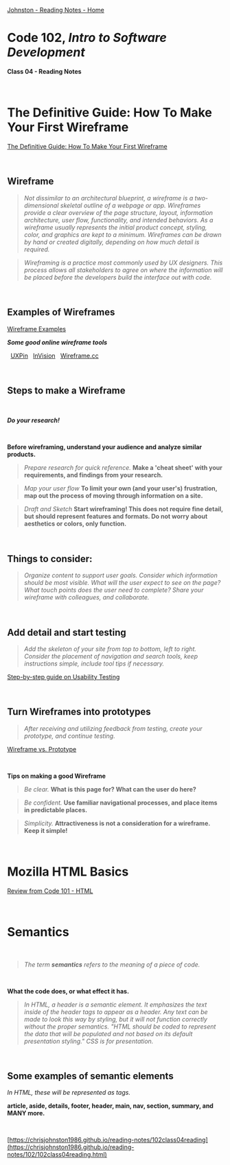 [Johnston - Reading Notes - Home](https://chrisjohnston1986.github.io/reading-notes/)

# Code 102, _Intro to Software Development_ 
**Class 04 - Reading Notes**

&nbsp;
&nbsp;

# The Definitive Guide: How To Make Your First Wireframe
  
[The Definitive Guide: How To Make Your First Wireframe](https://careerfoundry.com/en/blog/ux-design/how-to-create-your-first-wireframe/)

&nbsp;

##  Wireframe

> _Not dissimilar to an architectural blueprint, a wireframe is a two-dimensional skeletal outline of a webpage or app. Wireframes provide a clear overview of the page structure, layout, information architecture, user flow, functionality, and intended behaviors. As a wireframe usually represents the initial product concept, styling, color, and graphics are kept to a minimum. Wireframes can be drawn by hand or created digitally, depending on how much detail is required._

> _Wireframing is a practice most commonly used by UX designers. This process allows all stakeholders to agree on where the information will be placed before the developers build the interface out with code._


&nbsp;
## Examples of Wireframes
[Wireframe Examples](https://dpbnri2zg3lc2.cloudfront.net/en/wp-content/uploads/old-blog-uploads/versions/samuel-student-wireframe---x----972-715x---.png)


***Some good online wireframe tools***

&nbsp;
[UXPin](https://www.uxpin.com/)
&nbsp;
[InVision](http://www.invisionapp.com/) 
&nbsp;
[Wireframe.cc](https://wireframe.cc/)
&nbsp;

&nbsp;
## Steps to make a Wireframe

&nbsp;

***Do your research!***

&nbsp;

**Before wireframing, understand your audience and analyze similar products.**

> _Prepare research for quick reference._
**Make a 'cheat sheet' with your requirements, and findings from your research.**

> _Map your user flow_
**To limit your own (and your user's) frustration, map out the process of moving through information on a site.**

> _Draft and Sketch_
**Start wireframing! This does not require fine detail, but should represent features and formats. Do not worry about aesthetics or colors, only function.**

&nbsp;

## Things to consider:

> _Organize content to support user goals._
> _Consider which information should be most visible._
> _What will the user *expect* to see on the page?_
> _What touch points does the user need to complete?_
> _Share your wireframe with colleagues, and collaborate._

&nbsp;

## Add detail and start testing

> _Add the skeleton of your site from top to bottom, left to right. Consider the placement of navigation and search tools, keep instructions simple, include tool tips if necessary._

[Step-by-step guide on Usability Testing](https://careerfoundry.com/en/blog/ux-design/how-to-conduct-usability-testing-a-step-by-step-guide/)

&nbsp;

## Turn Wireframes into prototypes

> _After receiving and utilizing feedback from testing, create your prototype, and continue testing._

[Wireframe vs. Prototype](https://www.invisionapp.com/inside-design/wireframe-prototype-difference/)

&nbsp;

**Tips on making a good Wireframe**
&nbsp;
> _Be clear._ **What is this page for? What can the user do here?**



> _Be confident._ **Use familiar navigational processes, and place items in predictable places.**



> _Simplicity._ **Attractiveness is not a consideration for a wireframe. Keep it simple!**

&nbsp;

# Mozilla HTML Basics
[Review from Code 101 - HTML](https://developer.mozilla.org/en-US/docs/Learn/Getting_started_with_the_web/HTML_basics)

&nbsp;

# Semantics

&nbsp;

> _The term **semantics** refers to the meaning of a piece of code._ 

<br>

**What the code does, or what effect it has.**

> _In HTML, a header is a semantic element. It emphasizes the text inside of the header tags to appear as a header. Any text can be made to look this way by styling, but it will not function correctly without the proper semantics. "HTML should be coded to represent the data that will be populated and not based on its default presentation styling." CSS is for presentation._

&nbsp;

## Some examples of semantic elements

_In HTML, these will be represented as tags._

**article, aside, details, footer, header, main, nav, section, summary, and MANY more.**

&nbsp;
&nbsp;

[https://chrisjohnston1986.github.io/reading-notes/102class04reading](https://chrisjohnston1986.github.io/reading-notes/102/102class04reading.html)
